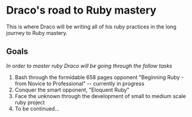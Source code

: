 Draco's road to Ruby mastery
============================

This is where Draco will be writing all of his ruby practices in the long journey to Ruby mastery.


Goals
------
*In order to master ruby Draco will be going through the follow tasks*

1. Bash through the formidable 658 pages opponent "Beginning Ruby - from Novice to Professional" -- currently in progress
2. Conquer the smart opponent, "Eloquent Ruby"
3. Face the unknown through the development of small to medium scale ruby project
4. To be continued...